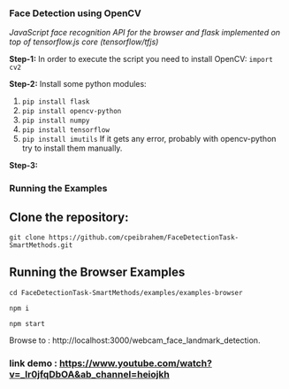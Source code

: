 ### Face Detection using OpenCV
_JavaScript face recognition API for the browser and flask implemented on top of tensorflow.js core (tensorflow/tfjs)_



**Step-1:** In order to execute the script you need to install OpenCV:
` import cv2 `

**Step-2:** Install some python modules:
1. ` pip install flask `
2. `pip install opencv-python`
3. `pip install numpy`
4. `pip install tensorflow`
5. `pip install imutils`
If it gets any error, probably with opencv-python try to install them manually.


**Step-3:**
### Running the Examples
## Clone the repository:

`git clone https://github.com/cpeibrahem/FaceDetectionTask-SmartMethods.git`

## Running the Browser Examples
`cd FaceDetectionTask-SmartMethods/examples/examples-browser`

`npm i`

`npm start`

Browse to : http://localhost:3000/webcam_face_landmark_detection.

### link demo : https://www.youtube.com/watch?v=_lr0jfqDbOA&ab_channel=heiojkh
